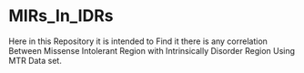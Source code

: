 # MIRs_In_IDRs
Here in this Repository it is intended to Find it there is any correlation Between Missense Intolerant Region with Intrinsically Disorder Region Using MTR Data set.
